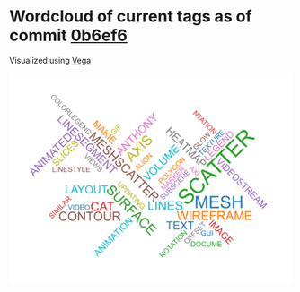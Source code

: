 # Wordcloud of current tags as of commit [0b6ef6](https://github.com/JuliaPlots/Makie.jl/commit/20b6ef629d9c8c3199fee3cfd311b37f09567823)

Visualized using [Vega](https://vega.github.io/editor/#/examples/vega/word-cloud)

![Tags wordcloud](./assets/tags_wordcloud_20b6ef6.png)
